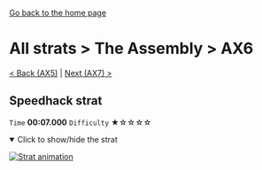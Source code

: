[Go back to the home page](https://github.com/Doublevil/scbspeedrun)

# All strats > The Assembly > AX6

[< Back (AX5)](https://github.com/Doublevil/scbspeedrun/blob/main/levels/all_lvl/A/AX5.md) | [Next (AX7) >](https://github.com/Doublevil/scbspeedrun/blob/main/levels/all_lvl/A/AX7.md)

## Speedhack strat

`Time` **00:07.000** `Difficulty` ★☆☆☆☆
<details open>
  <summary>Click to show/hide the strat</summary>

  [![Strat animation](https://github.com/Doublevil/scbspeedrun/blob/main/media/levels/A/AX6_S_Strat.webp)](https://github.com/Doublevil/scbspeedrun/blob/main/media/levels/A/AX6_S_Strat.mp4?raw=true)
</details>
